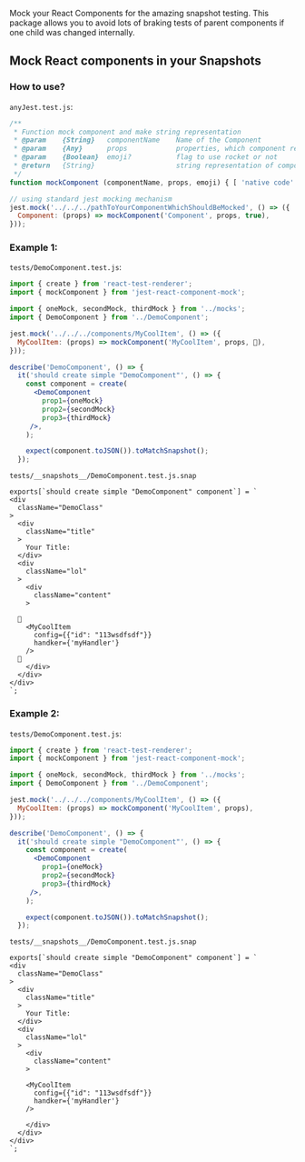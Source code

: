 Mock your React Components for the amazing snapshot testing. This package allows you to avoid lots of braking tests of parent components if one child was changed internally.

## Mock React components in your Snapshots

### How to use?

`anyJest.test.js`:
```jsx
/**
 * Function mock component and make string representation
 * @param    {String}   componentName    Name of the Component
 * @param    {Any}      props            properties, which component receives
 * @param    {Boolean}  emoji?           flag to use rocket or not
 * @return   {String}                    string representation of component
 */
function mockComponent (componentName, props, emoji) { [ 'native code' ] }

// using standard jest mocking mechanism
jest.mock('../../../pathToYourComponentWhichShouldBeMocked', () => ({
  Component: (props) => mockComponent('Component', props, true),
}));
```

### Example 1:

`tests/DemoComponent.test.js`:
``` jsx
import { create } from 'react-test-renderer';
import { mockComponent } from 'jest-react-component-mock';

import { oneMock, secondMock, thirdMock } from '../mocks';
import { DemoComponent } from '../DemoComponent';

jest.mock('../../../components/MyCoolItem', () => ({
  MyCoolItem: (props) => mockComponent('MyCoolItem', props, 🚀),
}));

describe('DemoComponent', () => {
  it('should create simple "DemoComponent"', () => {
    const component = create(
      <DemoComponent
        prop1={oneMock}
        prop2={secondMock}
        prop3={thirdMock}
     />,
    );

    expect(component.toJSON()).toMatchSnapshot();
  });
```

`tests/__snapshots__/DemoComponent.test.js.snap`
```
exports[`should create simple "DemoComponent" component`] = `
<div
  className="DemoClass"
>
  <div
    className="title"
  >
    Your Title:
  </div>
  <div
    className="lol"
  >
    <div
      className="content"
    >
      
  🚀
    ≺MyCoolItem
      config={{"id": "113wsdfsdf"}}
      handker={'myHandler'}
    />
  🚀
    </div>
  </div>
</div>
`;
```

### Example 2:

`tests/DemoComponent.test.js`:
``` jsx
import { create } from 'react-test-renderer';
import { mockComponent } from 'jest-react-component-mock';

import { oneMock, secondMock, thirdMock } from '../mocks';
import { DemoComponent } from '../DemoComponent';

jest.mock('../../../components/MyCoolItem', () => ({
  MyCoolItem: (props) => mockComponent('MyCoolItem', props),
}));

describe('DemoComponent', () => {
  it('should create simple "DemoComponent"', () => {
    const component = create(
      <DemoComponent
        prop1={oneMock}
        prop2={secondMock}
        prop3={thirdMock}
     />,
    );

    expect(component.toJSON()).toMatchSnapshot();
  });
```

`tests/__snapshots__/DemoComponent.test.js.snap`
```
exports[`should create simple "DemoComponent" component`] = `
<div
  className="DemoClass"
>
  <div
    className="title"
  >
    Your Title:
  </div>
  <div
    className="lol"
  >
    <div
      className="content"
    >
      
    ≺MyCoolItem
      config={{"id": "113wsdfsdf"}}
      handker={'myHandler'}
    />
    
    </div>
  </div>
</div>
`;
```
